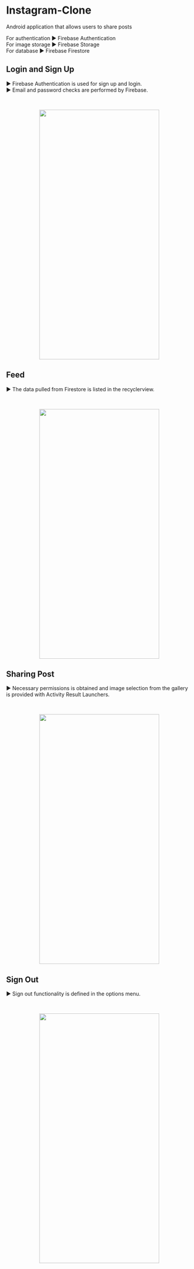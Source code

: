 # Instagram-Clone
Android application that allows users to share posts

For authentication ► Firebase Authentication  
For image storage ► Firebase Storage  
For database ► Firebase Firestore

Login and Sign Up
---  

► Firebase Authentication is used for sign up and login.  
► Email and password checks are performed by Firebase.  

<br> 
<p align="center">
  <img src="https://github.com/TutkuOzbakir/Instagram-Clone/assets/50498101/e643e3c0-b1ce-40e1-b082-1fc29034b22f" width="325" height="675">
</p>    

Feed
---  

► The data pulled from Firestore is listed in the recyclerview.

<br> 
<p align="center">
  <img src="https://github.com/TutkuOzbakir/Instagram-Clone/assets/50498101/3e5325d9-80d3-4176-8892-224c826fc317" width="325" height="675">
</p>  

Sharing Post
---  

► Necessary permissions is obtained and image selection from the gallery is provided with Activity Result Launchers.  

<br> 
<p align="center">
  <img src="https://github.com/TutkuOzbakir/Instagram-Clone/assets/50498101/da068370-e169-4e3a-a55b-237c1e5681b6" width="325" height="675">
</p>  

Sign Out
---  

► Sign out functionality is defined in the options menu.

<br> 
<p align="center">
  <img src="https://github.com/TutkuOzbakir/Instagram-Clone/assets/50498101/307c1d9c-c275-43c2-9caa-7870eed263c8" width="325" height="675">
</p>  




